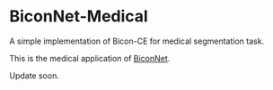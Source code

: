 # BiconNet-Medical
A simple implementation of Bicon-CE for medical segmentation task.

This is the medical application of [BiconNet](https://github.com/Zyun-Y/BiconNets). 

Update soon.
